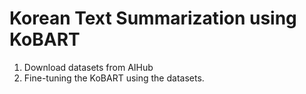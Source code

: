 
# Korean Text Summarization using KoBART

1. Download datasets from AIHub
2. Fine-tuning the KoBART using the datasets.